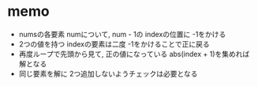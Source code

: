 # memo

- numsの各要素 numについて, num - 1の indexの位置に -1をかける
- 2つの値を持つ indexの要素は二度 -1をかけることで正に戻る
- 再度ループで先頭から見て, 正の値になっている abs(index + 1)を集めれば解となる
- 同じ要素を解に 2つ追加しないようチェックは必要となる
